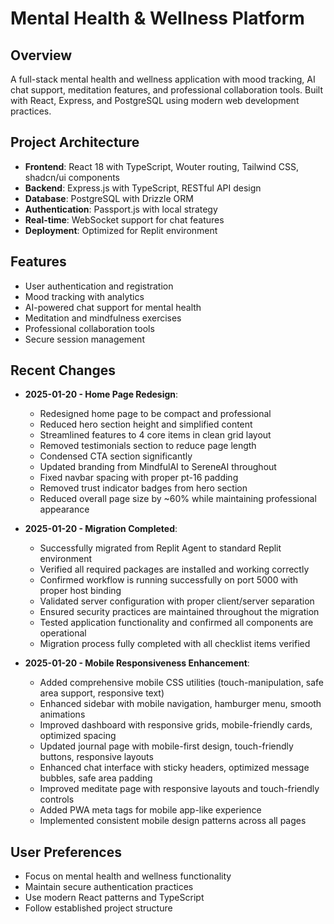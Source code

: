# Mental Health & Wellness Platform
## Overview
A full-stack mental health and wellness application with mood tracking, AI chat support, meditation features, and professional collaboration tools. Built with React, Express, and PostgreSQL using modern web development practices.

## Project Architecture
- **Frontend**: React 18 with TypeScript, Wouter routing, Tailwind CSS, shadcn/ui components
- **Backend**: Express.js with TypeScript, RESTful API design
- **Database**: PostgreSQL with Drizzle ORM
- **Authentication**: Passport.js with local strategy
- **Real-time**: WebSocket support for chat features
- **Deployment**: Optimized for Replit environment

## Features
- User authentication and registration
- Mood tracking with analytics
- AI-powered chat support for mental health
- Meditation and mindfulness exercises
- Professional collaboration tools
- Secure session management

## Recent Changes
- **2025-01-20 - Home Page Redesign**: 
  - Redesigned home page to be compact and professional
  - Reduced hero section height and simplified content
  - Streamlined features to 4 core items in clean grid layout
  - Removed testimonials section to reduce page length
  - Condensed CTA section significantly
  - Updated branding from MindfulAI to SereneAI throughout
  - Fixed navbar spacing with proper pt-16 padding
  - Removed trust indicator badges from hero section
  - Reduced overall page size by ~60% while maintaining professional appearance

- **2025-01-20 - Migration Completed**: 
  - Successfully migrated from Replit Agent to standard Replit environment
  - Verified all required packages are installed and working correctly
  - Confirmed workflow is running successfully on port 5000 with proper host binding
  - Validated server configuration with proper client/server separation
  - Ensured security practices are maintained throughout the migration
  - Tested application functionality and confirmed all components are operational
  - Migration process fully completed with all checklist items verified

- **2025-01-20 - Mobile Responsiveness Enhancement**: 
  - Added comprehensive mobile CSS utilities (touch-manipulation, safe area support, responsive text)
  - Enhanced sidebar with mobile navigation, hamburger menu, smooth animations
  - Improved dashboard with responsive grids, mobile-friendly cards, optimized spacing
  - Updated journal page with mobile-first design, touch-friendly buttons, responsive layouts
  - Enhanced chat interface with sticky headers, optimized message bubbles, safe area padding
  - Improved meditate page with responsive layouts and touch-friendly controls
  - Added PWA meta tags for mobile app-like experience
  - Implemented consistent mobile design patterns across all pages

## User Preferences
- Focus on mental health and wellness functionality
- Maintain secure authentication practices
- Use modern React patterns and TypeScript
- Follow established project structure
